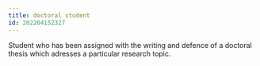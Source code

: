 ```yaml
---
title: doctoral student
id: 202204152327
---
```


Student who has been assigned with the writing and defence of a doctoral thesis which adresses a particular research topic.
